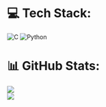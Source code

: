 
# 💻 Tech Stack:
![C](https://img.shields.io/badge/c-%2300599C.svg?style=for-the-badge&logo=c&logoColor=white) ![Python](https://img.shields.io/badge/python-3670A0?style=for-the-badge&logo=python&logoColor=ffdd54)
# 📊 GitHub Stats:
![](https://github-readme-stats.vercel.app/api?username=roisol144&theme=default&hide_border=false&include_all_commits=true&count_private=true)<br/>
![](https://github-readme-streak-stats.herokuapp.com/?user=roisol144&theme=default&hide_border=false)<br/>

